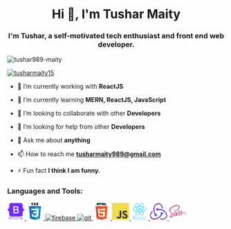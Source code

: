 <h1 align="center">Hi 👋, I'm Tushar Maity</h1>
<h3 align="center">I'm Tushar, a self-motivated tech enthusiast and front end web developer.</h3>

<p align="left"> <img src="https://komarev.com/ghpvc/?username=tushar989-maity&label=Profile%20views&color=0e75b6&style=flat" alt="tushar989-maity" /> </p>

<p align="left"> <a href="https://twitter.com/tusharmaity15" target="blank"><img src="https://img.shields.io/twitter/follow/tusharmaity15?logo=twitter&style=for-the-badge" alt="tusharmaity15" /></a> </p>

- 🔭 I’m currently working with **ReactJS**

- 🌱 I’m currently learning **MERN, ReactJS, JavaScript**

- 👯 I’m looking to collaborate with other **Developers**

- 🤝 I’m looking for help from other **Developers**

- 💬 Ask me about **anything**

- 📫 How to reach me **tusharmaity989@gmail.com**

- ⚡ Fun fact **I think I am funny.**


<h3 align="left">Languages and Tools:</h3>
<p align="left"> <a href="https://getbootstrap.com" target="_blank"> <img src="https://raw.githubusercontent.com/devicons/devicon/master/icons/bootstrap/bootstrap-plain-wordmark.svg" alt="bootstrap" width="40" height="40"/> </a> <a href="https://www.w3schools.com/css/" target="_blank"> <img src="https://raw.githubusercontent.com/devicons/devicon/master/icons/css3/css3-original-wordmark.svg" alt="css3" width="40" height="40"/> </a> <a href="https://firebase.google.com/" target="_blank"> <img src="https://www.vectorlogo.zone/logos/firebase/firebase-icon.svg" alt="firebase" width="40" height="40"/> </a> <a href="https://git-scm.com/" target="_blank"> <img src="https://www.vectorlogo.zone/logos/git-scm/git-scm-icon.svg" alt="git" width="40" height="40"/> </a> <a href="https://www.w3.org/html/" target="_blank"> <img src="https://raw.githubusercontent.com/devicons/devicon/master/icons/html5/html5-original-wordmark.svg" alt="html5" width="40" height="40"/> </a> <a href="https://developer.mozilla.org/en-US/docs/Web/JavaScript" target="_blank"> <img src="https://raw.githubusercontent.com/devicons/devicon/master/icons/javascript/javascript-original.svg" alt="javascript" width="40" height="40"/> </a> <a href="https://reactjs.org/" target="_blank"> <img src="https://raw.githubusercontent.com/devicons/devicon/master/icons/react/react-original-wordmark.svg" alt="react" width="40" height="40"/> </a> <a href="https://redux.js.org" target="_blank"> <img src="https://raw.githubusercontent.com/devicons/devicon/master/icons/redux/redux-original.svg" alt="redux" width="40" height="40"/> </a> <a href="https://sass-lang.com" target="_blank"> <img src="https://raw.githubusercontent.com/devicons/devicon/master/icons/sass/sass-original.svg" alt="sass" width="40" height="40"/> </a> </p>
